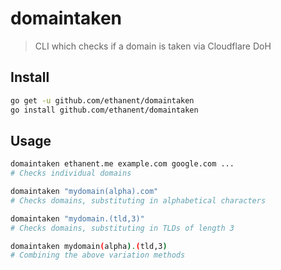 # domaintaken
> CLI which checks if a domain is taken via Cloudflare DoH

## Install

```sh
go get -u github.com/ethanent/domaintaken
go install github.com/ethanent/domaintaken
```

## Usage

```sh
domaintaken ethanent.me example.com google.com ...
# Checks individual domains

domaintaken "mydomain(alpha).com"
# Checks domains, substituting in alphabetical characters

domaintaken "mydomain.(tld,3)"
# Checks domains, substituting in TLDs of length 3

domaintaken mydomain(alpha).(tld,3)
# Combining the above variation methods
```
